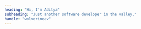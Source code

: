 ```yaml
---
heading: "Hi, I'm Aditya"
subheading: "Just another software developer in the valley."
handle: "wolverineav"
---
```


